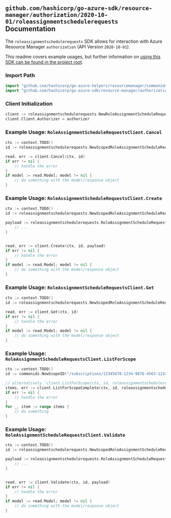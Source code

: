 
## `github.com/hashicorp/go-azure-sdk/resource-manager/authorization/2020-10-01/roleassignmentschedulerequests` Documentation

The `roleassignmentschedulerequests` SDK allows for interaction with Azure Resource Manager `authorization` (API Version `2020-10-01`).

This readme covers example usages, but further information on [using this SDK can be found in the project root](https://github.com/hashicorp/go-azure-sdk/tree/main/docs).

### Import Path

```go
import "github.com/hashicorp/go-azure-helpers/resourcemanager/commonids"
import "github.com/hashicorp/go-azure-sdk/resource-manager/authorization/2020-10-01/roleassignmentschedulerequests"
```


### Client Initialization

```go
client := roleassignmentschedulerequests.NewRoleAssignmentScheduleRequestsClientWithBaseURI("https://management.azure.com")
client.Client.Authorizer = authorizer
```


### Example Usage: `RoleAssignmentScheduleRequestsClient.Cancel`

```go
ctx := context.TODO()
id := roleassignmentschedulerequests.NewScopedRoleAssignmentScheduleRequestID("/subscriptions/12345678-1234-9876-4563-123456789012/resourceGroups/some-resource-group", "roleAssignmentScheduleRequestValue")

read, err := client.Cancel(ctx, id)
if err != nil {
	// handle the error
}
if model := read.Model; model != nil {
	// do something with the model/response object
}
```


### Example Usage: `RoleAssignmentScheduleRequestsClient.Create`

```go
ctx := context.TODO()
id := roleassignmentschedulerequests.NewScopedRoleAssignmentScheduleRequestID("/subscriptions/12345678-1234-9876-4563-123456789012/resourceGroups/some-resource-group", "roleAssignmentScheduleRequestValue")

payload := roleassignmentschedulerequests.RoleAssignmentScheduleRequest{
	// ...
}


read, err := client.Create(ctx, id, payload)
if err != nil {
	// handle the error
}
if model := read.Model; model != nil {
	// do something with the model/response object
}
```


### Example Usage: `RoleAssignmentScheduleRequestsClient.Get`

```go
ctx := context.TODO()
id := roleassignmentschedulerequests.NewScopedRoleAssignmentScheduleRequestID("/subscriptions/12345678-1234-9876-4563-123456789012/resourceGroups/some-resource-group", "roleAssignmentScheduleRequestValue")

read, err := client.Get(ctx, id)
if err != nil {
	// handle the error
}
if model := read.Model; model != nil {
	// do something with the model/response object
}
```


### Example Usage: `RoleAssignmentScheduleRequestsClient.ListForScope`

```go
ctx := context.TODO()
id := commonids.NewScopeID("/subscriptions/12345678-1234-9876-4563-123456789012/resourceGroups/some-resource-group")

// alternatively `client.ListForScope(ctx, id, roleassignmentschedulerequests.DefaultListForScopeOperationOptions())` can be used to do batched pagination
items, err := client.ListForScopeComplete(ctx, id, roleassignmentschedulerequests.DefaultListForScopeOperationOptions())
if err != nil {
	// handle the error
}
for _, item := range items {
	// do something
}
```


### Example Usage: `RoleAssignmentScheduleRequestsClient.Validate`

```go
ctx := context.TODO()
id := roleassignmentschedulerequests.NewScopedRoleAssignmentScheduleRequestID("/subscriptions/12345678-1234-9876-4563-123456789012/resourceGroups/some-resource-group", "roleAssignmentScheduleRequestValue")

payload := roleassignmentschedulerequests.RoleAssignmentScheduleRequest{
	// ...
}


read, err := client.Validate(ctx, id, payload)
if err != nil {
	// handle the error
}
if model := read.Model; model != nil {
	// do something with the model/response object
}
```
